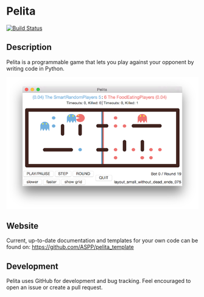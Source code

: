 # Pelita

[![Build Status](https://github.com/ASPP/pelita/actions/workflows/test_pytest.yml/badge.svg?branch=main)](https://github.com/ASPP/pelita/actions)

## Description

Pelita is a programmable game that lets you play against your opponent by writing code in Python.

![](doc/source/images/small-game.png)

## Website

Current, up-to-date documentation and templates for your own code can be found on: https://github.com/ASPP/pelita_template

## Development

Pelita uses GitHub for development and bug tracking. Feel encouraged to open an issue or create a pull request.

